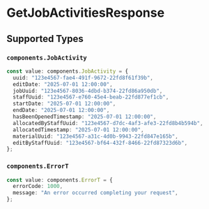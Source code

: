 # GetJobActivitiesResponse


## Supported Types

### `components.JobActivity`

```typescript
const value: components.JobActivity = {
  uuid: "123e4567-fae4-491f-9672-22fd8f61f39b",
  editDate: "2025-07-01 12:00:00",
  jobUuid: "123e4567-8036-4dbd-b374-22fd86a950db",
  staffUuid: "123e4567-e760-45e4-beab-22fd877ef1cb",
  startDate: "2025-07-01 12:00:00",
  endDate: "2025-07-01 12:00:00",
  hasBeenOpenedTimestamp: "2025-07-01 12:00:00",
  allocatedByStaffUuid: "123e4567-d7dc-4af3-afe3-22fd8b4b594b",
  allocatedTimestamp: "2025-07-01 12:00:00",
  materialUuid: "123e4567-a31c-4d0b-9943-22fd847e165b",
  editByStaffUuid: "123e4567-bf64-432f-8466-22fd87323d6b",
};
```

### `components.ErrorT`

```typescript
const value: components.ErrorT = {
  errorCode: 1000,
  message: "An error occurred completing your request",
};
```


